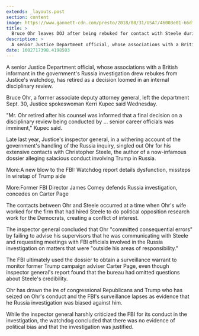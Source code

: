 ```yaml
--- 
extends: _layouts.post 
section: content 
image: https://www.gannett-cdn.com/presto/2018/08/31/USAT/46003e01-66df-44f7-99cb-1cb7465f976c-AP_Trump_Russia_Probe_Congress.JPG?crop=2969,1684,x0,y0&width=2969&height=1684&format=pjpg&auto=webp 
title: > 
  Bruce Ohr leaves DOJ after being rebuked for contact with Steele during Russia investigation 
description: > 
  A senior Justice Department official, whose associations with a British informant in the government's Russia investigation drew rebukes from Justice's watchdog, has retired as a decision loomed in an internal disciplinary review.Bruce Ohr, a former associate deputy attorney general, left the department Sept. 30, Justice spokeswoman Kerri Kupec said Wednesday.The inspector general concluded that Ohr "committed consequential errors" by failing to advise his supervisors that he was communicating with Steele and requesting meetings with FBI officials involved in the Russia investigation on matters that were "outside his areas of responsibility."Ohr has drawn the ire of congressional Republicans and Trump who has seized on Ohr's conduct and the FBI's surveillance lapses as evidence that he Russia investigation was biased against him.While the inspector general harshly criticized the FBI for its conduct in the investigation, the watchdog concluded that there was no evidence of political bias and that the investigation was justified. 
date: 1602717398.4198503 
--- 
```

A senior Justice Department official, whose associations with a British informant in the government's Russia investigation drew rebukes from Justice's watchdog, has retired as a decision loomed in an internal disciplinary review.

Bruce Ohr, a former associate deputy attorney general, left the department Sept. 30, Justice spokeswoman Kerri Kupec said Wednesday.

"Mr. Ohr retired after his counsel was informed that a final decision on a disciplinary review being conducted by ... senior career officials was imminent," Kupec said.

Late last year, Justice's inspector general, in a withering account of the government's handling of the Russia inquiry, singled out Ohr for his extensive contacts with Christopher Steele, the author of a now-infamous dossier alleging salacious conduct involving Trump in Russia.

More:A new blow to the FBI: Watchdog report details dysfunction, missteps in wiretap of Trump aide

More:Former FBI Director James Comey defends Russia investigation, concedes on Carter Page

The contacts between Ohr and Steele occurred at a time when Ohr's wife worked for the firm that had hired Steele to do political opposition research work for the Democrats, creating a conflict of interest.

The inspector general concluded that Ohr "committed consequential errors" by failing to advise his supervisors that he was communicating with Steele and requesting meetings with FBI officials involved in the Russia investigation on matters that were "outside his areas of responsibility."

The FBI ultimately used the dossier to obtain a surveillance warrant to monitor former Trump campaign adviser Carter Page, even though inspector general's report found that the bureau had omitted questions about Steele's credibility.

Ohr has drawn the ire of congressional Republicans and Trump who has seized on Ohr's conduct and the FBI's surveillance lapses as evidence that he Russia investigation was biased against him.

While the inspector general harshly criticized the FBI for its conduct in the investigation, the watchdog concluded that there was no evidence of political bias and that the investigation was justified.